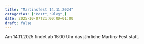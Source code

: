 ```yaml
---
title: "Martinsfest 14.11.2024"
categories: ["Post","Blog",]
date: 2025-10-07T21:00:00+01:00
draft: false
---
```


Am 14.11.2025 findet ab 15:00 Uhr das jährliche Martins-Fest statt.
